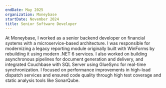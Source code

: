 ```yaml
---
endDate: May 2025
organization: Moneybase
startDate: November 2024
title: Senior Software Developer
---
```


At Moneybase, I worked as a senior backend developer on financial systems with a microservice-based architecture. I was responsible for modernizing a legacy reporting module originally built with WinForms by rebuilding it using modern .NET 6 services. I also worked on building asynchronous pipelines for document generation and delivery, and integrated Couchbase with SQL Server using GlueSync for real-time synchronization. I focused on performance improvements in high-load dispatch services and ensured code quality through high test coverage and static analysis tools like SonarQube.
